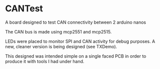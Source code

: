# CANTest

A board designed to test CAN connectivity between 2 arduino nanos

The CAN bus is made using mcp2551 and mcp2515.

LEDs were placed to monitor SPI and CAN activity for debug purposes. A new, cleaner version is being designed (see TXDemo).

This designed was intended simple on a single faced PCB in order to produce it with tools I had under hand.
